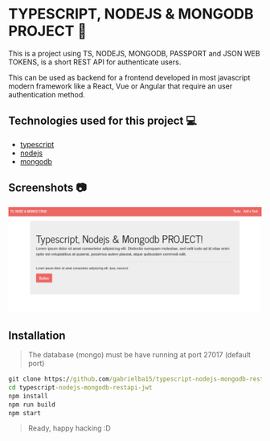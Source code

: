 # TYPESCRIPT, NODEJS & MONGODB PROJECT :rocket:

This is a project using TS, NODEJS, MONGODB, PASSPORT and JSON WEB TOKENS, is a short REST API for authenticate users.

This can be used as backend for a frontend developed in most javascript modern framework like a React, Vue or Angular that require an user authentication method.

## Technologies used for this project :computer:

- [typescript](https://www.typescriptlang.org/)
- [nodejs](https://nodejs.org/en/)
- [mongodb](https://nodejs.org/en/)

## Screenshots :camera:

![principal](docs/principal.png)

## Installation

> The database (mongo) must be have running at port 27017 (default port)

```cmd
git clone https://github.com/gabrielba15/typescript-nodejs-mongodb-restapi-jwt.git 
cd typescript-nodejs-mongodb-restapi-jwt
npm install 
npm run build 
npm start
```

> Ready, happy hacking :D
